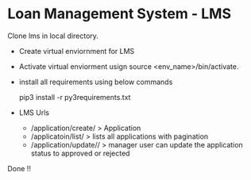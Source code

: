 # Loan Management System - LMS

Clone lms in local directory.

- Create virtual enviornment for LMS
- Activate virtual enviorment usign source <env_name>/bin/activate.

- install all requirements using below commands
	
	pip3 install -r py3requirements.txt

- LMS Urls 
	- /application/create/  				> Application 
	- /applicatoin/list/    				> lists all applications with pagination
	- /application/update/<application-id>/ > manager user can update the application status to approved or rejected


Done !!